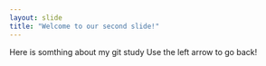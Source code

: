 ```yaml
---
layout: slide
title: "Welcome to our second slide!"
---
```

Here is somthing about my git study
Use the left arrow to go back!
